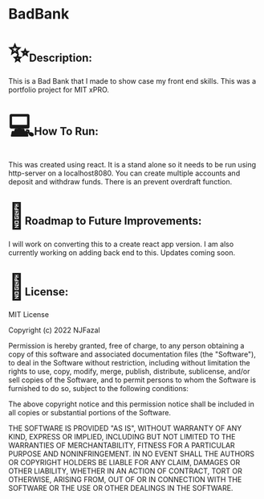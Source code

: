<!DOCTYPE html>
<html>
    <body>
        <h1>BadBank</h1>
        <h2><span style='font-size:50px;'>&#10024;</span>Description:</h2>
        <p>This is a Bad Bank that I made to show case my front end skills. This was a portfolio project for MIT xPRO.</p>
        <h2><span style='font-size:50px;'>&#128187;</span>How To Run: </h2>
        <p>This was created using react. It is a stand alone so it needs to be run using http-server on a localhost8080. You can create multiple accounts and deposit and withdraw funds. There is an prevent overdraft function.</p>
        <h2><span style='font-size:50px;'>&#128679;</span>Roadmap to Future Improvements:</h2>
        <p>I will work on converting this to a create react app version. I am also currently working on adding back end to this. Updates coming soon.</p>
        <h2><span style='font-size:50px;'>&#128220;</span>License:</h2>
<p>MIT License<br /></p> 

<p>Copyright (c) 2022 NJFazal<br /></p>



<p>Permission is hereby granted, free of charge, to any person obtaining a copy
of this software and associated documentation files (the "Software"), to deal
in the Software without restriction, including without limitation the rights
to use, copy, modify, merge, publish, distribute, sublicense, and/or sell
copies of the Software, and to permit persons to whom the Software is
furnished to do so, subject to the following conditions:<br /></p>


<p>The above copyright notice and this permission notice shall be included in all
copies or substantial portions of the Software.<br /></p>

<p>THE SOFTWARE IS PROVIDED "AS IS", WITHOUT WARRANTY OF ANY KIND, EXPRESS OR
IMPLIED, INCLUDING BUT NOT LIMITED TO THE WARRANTIES OF MERCHANTABILITY,
FITNESS FOR A PARTICULAR PURPOSE AND NONINFRINGEMENT. IN NO EVENT SHALL THE
AUTHORS OR COPYRIGHT HOLDERS BE LIABLE FOR ANY CLAIM, DAMAGES OR OTHER
LIABILITY, WHETHER IN AN ACTION OF CONTRACT, TORT OR OTHERWISE, ARISING FROM,
OUT OF OR IN CONNECTION WITH THE SOFTWARE OR THE USE OR OTHER DEALINGS IN THE
SOFTWARE.</p>
    </body>
</html>

